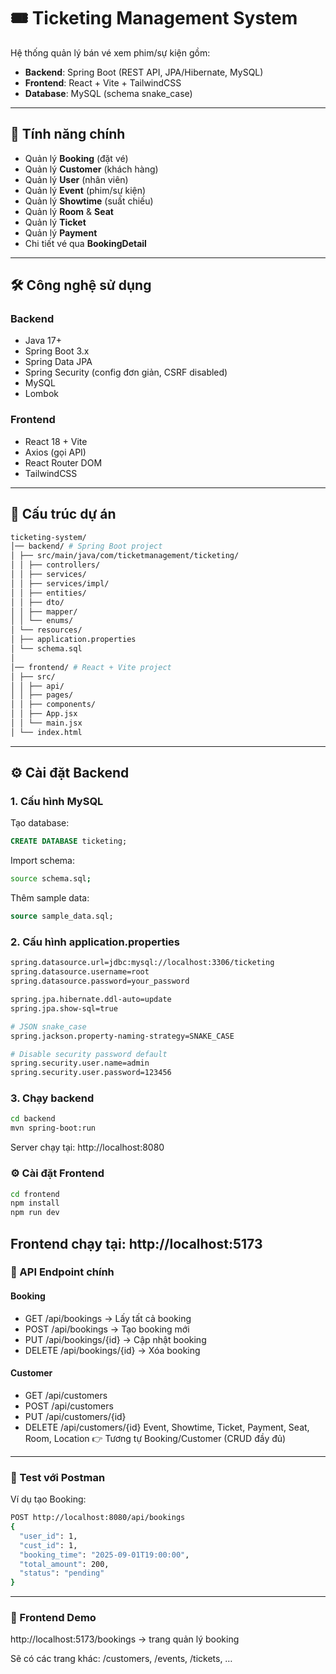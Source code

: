 # 🎟️ Ticketing Management System

Hệ thống quản lý bán vé xem phim/sự kiện gồm:
- **Backend**: Spring Boot (REST API, JPA/Hibernate, MySQL)
- **Frontend**: React + Vite + TailwindCSS
- **Database**: MySQL (schema snake_case)

---

## 🚀 Tính năng chính

- Quản lý **Booking** (đặt vé)
- Quản lý **Customer** (khách hàng)
- Quản lý **User** (nhân viên)
- Quản lý **Event** (phim/sự kiện)
- Quản lý **Showtime** (suất chiếu)
- Quản lý **Room** & **Seat**
- Quản lý **Ticket**
- Quản lý **Payment**
- Chi tiết vé qua **BookingDetail**

---

## 🛠️ Công nghệ sử dụng

### Backend
- Java 17+
- Spring Boot 3.x
- Spring Data JPA
- Spring Security (config đơn giản, CSRF disabled)
- MySQL
- Lombok

### Frontend
- React 18 + Vite
- Axios (gọi API)
- React Router DOM
- TailwindCSS

---

## 📂 Cấu trúc dự án
```bash
ticketing-system/
│── backend/ # Spring Boot project
│ ├── src/main/java/com/ticketmanagement/ticketing/
│ │ ├── controllers/
│ │ ├── services/
│ │ ├── services/impl/
│ │ ├── entities/
│ │ ├── dto/
│ │ ├── mapper/
│ │ └── enums/
│ └── resources/
│ ├── application.properties
│ └── schema.sql
│
│── frontend/ # React + Vite project
│ ├── src/
│ │ ├── api/
│ │ ├── pages/
│ │ ├── components/
│ │ ├── App.jsx
│ │ └── main.jsx
│ └── index.html
```
---

## ⚙️ Cài đặt Backend

### 1. Cấu hình MySQL
Tạo database:
```sql
CREATE DATABASE ticketing;
```
Import schema:
```bash
source schema.sql;
```
Thêm sample data:
```sql
source sample_data.sql;
```
### 2. Cấu hình application.properties
```bash
spring.datasource.url=jdbc:mysql://localhost:3306/ticketing
spring.datasource.username=root
spring.datasource.password=your_password

spring.jpa.hibernate.ddl-auto=update
spring.jpa.show-sql=true

# JSON snake_case
spring.jackson.property-naming-strategy=SNAKE_CASE

# Disable security password default
spring.security.user.name=admin
spring.security.user.password=123456
```
### 3. Chạy backend
```bash
cd backend
mvn spring-boot:run
```
Server chạy tại: http://localhost:8080
### ⚙️ Cài đặt Frontend
```bash
cd frontend
npm install
npm run dev
```
Frontend chạy tại: http://localhost:5173
---
### 🔗 API Endpoint chính
#### Booking
- GET /api/bookings → Lấy tất cả booking
- POST /api/bookings → Tạo booking mới
- PUT /api/bookings/{id} → Cập nhật booking
- DELETE /api/bookings/{id} → Xóa booking

#### Customer
- GET /api/customers
- POST /api/customers
- PUT /api/customers/{id}
- DELETE /api/customers/{id}
Event, Showtime, Ticket, Payment, Seat, Room, Location 👉 Tương tự Booking/Customer (CRUD đầy đủ)

---
### 🧪 Test với Postman

Ví dụ tạo Booking:
```bash
POST http://localhost:8080/api/bookings
{
  "user_id": 1,
  "cust_id": 1,
  "booking_time": "2025-09-01T19:00:00",
  "total_amount": 200,
  "status": "pending"
}
```
---
### 🎨 Frontend Demo

http://localhost:5173/bookings → trang quản lý booking

Sẽ có các trang khác: /customers, /events, /tickets, …

